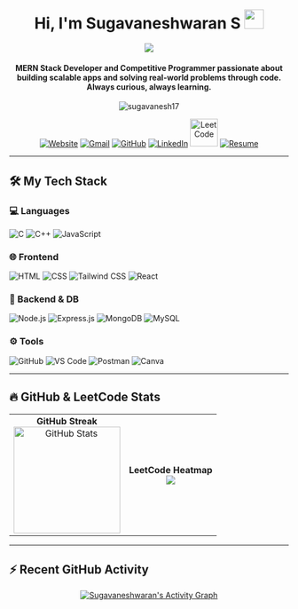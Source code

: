 <h1 align="center">Hi, I'm Sugavaneshwaran S <img src="https://media.giphy.com/media/hvRJCLFzcasrR4ia7z/giphy.gif" width="35"></h1>

<p align="center">
  <a href="https://github.com/DenverCoder1/readme-typing-svg">
    <img src="https://readme-typing-svg.herokuapp.com?lines=MERN+Stack+Developer;Competitive+Programmer;Open+Source+Contributor;Always+Learning+New+Things&center=true&width=500&height=50&font=georgia">
  </a>
</p>

<h4 align="center">MERN Stack Developer and Competitive Programmer passionate about building scalable apps and solving real-world problems through code. Always curious, always learning.</h4>

<p align="center">
  <img src="https://komarev.com/ghpvc/?username=sugavanesh17&label=Profile%20Views&color=dc143c&style=plastic" alt="sugavanesh17" />
</p>

<p align="center">
  <a href="https://sugavanesh17.github.io/"><img src="https://img.icons8.com/bubbles/50/000000/web.png" alt="Website"/></a>
  <a href="mailto:sugavaneshwaransugu@gmail.com"><img src="https://img.icons8.com/bubbles/50/000000/gmail.png" alt="Gmail"/></a>
  <a href="https://github.com/sugavanesh17"><img src="https://img.icons8.com/bubbles/50/000000/github.png" alt="GitHub"/></a>
  <a href="https://www.linkedin.com/in/sugavaneshwaran-s-48b482291/"><img src="https://img.icons8.com/bubbles/50/000000/linkedin.png" alt="LinkedIn"/></a>
  <a href="https://leetcode.com/u/sugavanesh37/"><img src="https://upload.wikimedia.org/wikipedia/commons/1/19/LeetCode_logo_black.png" alt="LeetCode" width="50"/></a>
  <a href="https://drive.google.com/drive/folders/1G8nXPKqzLvJGILHn-LJDQBA6qFMzgX1o?usp=sharing" target="_blank">
    <img src="https://img.icons8.com/bubbles/50/000000/resume.png" alt="Resume"/>
  </a>
</p>


---

## 🛠️ My Tech Stack

### 💻 Languages
<p>
  <img alt="C" src="https://img.shields.io/badge/C-%232370ED.svg?logo=c&logoColor=white">
  <img alt="C++" src="https://img.shields.io/badge/C++-%2300599C.svg?logo=c%2B%2B&logoColor=white">
  <img alt="JavaScript" src="https://img.shields.io/badge/JavaScript-%23F7DF1E.svg?logo=javascript&logoColor=black">
</p>

### 🌐 Frontend
<p>
  <img alt="HTML" src="https://img.shields.io/badge/HTML5-%23E34F26.svg?logo=html5&logoColor=white">
  <img alt="CSS" src="https://img.shields.io/badge/CSS-%231572B6.svg?logo=css3&logoColor=white">
  <img alt="Tailwind CSS" src="https://img.shields.io/badge/Tailwind%20CSS-%2338B2AC.svg?logo=tailwind-css&logoColor=white">
  <img alt="React" src="https://img.shields.io/badge/React-%2361DAFB.svg?logo=react&logoColor=black">
</p>

### 🧪 Backend & DB
<p>
  <img alt="Node.js" src="https://img.shields.io/badge/Node.js-339933?logo=node.js&logoColor=white">
  <img alt="Express.js" src="https://img.shields.io/badge/Express.js-000000?logo=express&logoColor=white">
  <img alt="MongoDB" src="https://img.shields.io/badge/MongoDB-%2347A248.svg?logo=mongodb&logoColor=white">
  <img alt="MySQL" src="https://img.shields.io/badge/MySQL-00000F?logo=mysql&logoColor=white">
</p>

### ⚙️ Tools
<p>
  <img alt="GitHub" src="https://img.shields.io/badge/GitHub-%23181717.svg?logo=github&logoColor=white">
  <img alt="VS Code" src="https://img.shields.io/badge/VS%20Code-0078d7.svg?logo=visual-studio-code&logoColor=white">
  <img alt="Postman" src="https://img.shields.io/badge/Postman-FF6C37?logo=postman&logoColor=white">
  <img alt="Canva" src="https://img.shields.io/badge/Canva-%2300C4CC.svg?logo=Canva&logoColor=white">
</p>

---

## 🔥 GitHub & LeetCode Stats

<table align="center">
  <tr>
    <td align="center">
      <b>GitHub Streak</b><br/>
      <img src="https://github-readme-stats.vercel.app/api?username=sugavanesh17&show_icons=true&locale=en&theme=algolia" alt="GitHub Stats" height="192px"/>
    </td>
    <td colspan="2" align="center">
      <b>LeetCode Heatmap</b><br/>
      <img src="https://leetcard.jacoblin.cool/sugavanesh37?ext=heatmap" />
    </td>
  </tr>
</table>


---

## ⚡ Recent GitHub Activity

<p align="center">
  <a href="https://github.com/sugavanesh17">
    <img alt="Sugavaneshwaran's Activity Graph" src="https://github-readme-activity-graph.vercel.app/graph?username=sugavanesh17&custom_title=Sugavaneshwaran%20S's%20Contribution%20Graph&theme=react-dark" />
  </a>
</p>
